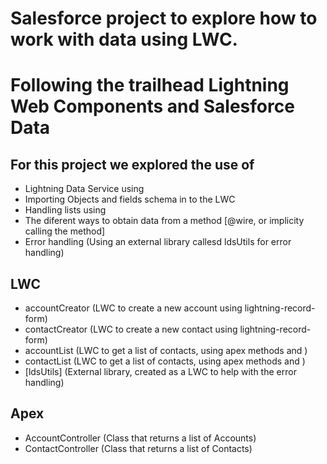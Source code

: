 # Salesforce project to explore how to work with data using LWC. 
# Following the trailhead Lightning Web Components and Salesforce Data 

## For this project we explored the use of 
- Lightning Data Service using <lightning-record-form>
- Importing Objects and fields schema in to the LWC
- Handling lists using <lightning-datatable>
- The diferent ways to obtain data from a method [@wire, or implicity calling the method]
- Error handling (Using an external library callesd ldsUtils for error handling)

## LWC
- accountCreator (LWC to create a new account using lightning-record-form)
- contactCreator (LWC to create a new contact using lightning-record-form)
- accountList (LWC to get a list of contacts, using apex methods and <lightning-datatable>)
- contactList (LWC to get a list of contacts, using apex methods and <lightning-datatable>)
- [ldsUtils] (External library, created as a LWC to help with the error handling)

## Apex
- AccountController (Class that returns a list of Accounts)
- ContactController (Class that returns a list of Contacts)
